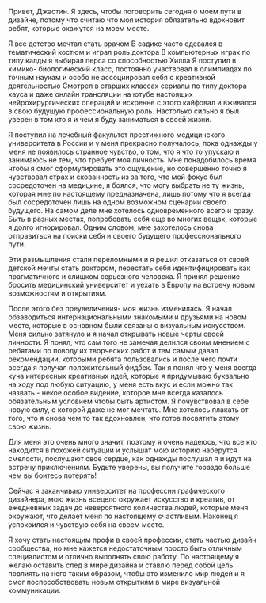 Привет, Джастин. Я здесь, чтобы поговорить сегодня о моем пути в дизайне, потому что считаю что моя история обязательно вдохновит ребят, которые окажутся на моем месте. 

Я все детство мечтал стать врачом
В садике часто одевался в тематический костюм и играл роль доктора 
В компьютерных играх по типу калды я выбирал перса со способностью Хилла 
Я поступил в химико- биологический класс, постоянно участвовал в олимпиадах по точным наукам и особо не ассоциировал себя с креативной деятельностью 
Смотрел в старших классах сериалы по типу доктора хауса и даже онлайн трансляции на ютубе настоящих нейрохирургических операций и искренне с этого кайфовал и вживался в свою будущую профессиональную роль. Настолько сильно я был уверен в том кто я и чем я буду заниматься в своей жизни.

Я поступил на лечебный факультет престижного медицинского университета в России и у меня прекрасно получалось, пока однажды у меня не появилось странное чувство, о том, что я что то упускаю и занимаюсь не тем, что требует моя личность. 
Мне понадобилось время чтобы я смог сформулировать это ощущение, но совершенно точно я чувствовал страх и скованность из за того, что мой фокус был сосредоточен на медицине, я боялся, что могу выбрать не ту жизнь, которая мне по настоящему предназначена, лишь потому что я всегда был сосредоточен лишь на одном возможном сценарии своего будущего. На самом деле мне хотелось одновременного всего и сразу. Быть в разных местах, попробовать себя еще во многих вещах, которые я долго игнорировал. Одним словом, мне захотелось снова отправиться на поиски себя и своего будущего профессионального пути.

Эти размышления стали переломными и я решил отказаться от своей детской мечты стать доктором, перестать себя идентифицировать как прагматичного и слишком серьезного человека. Я принял решение бросить медицинский университет и уехать в Европу на встречу новым возможностям и открытиям. 

После этого без преувеличения- моя жизнь изменилась. Я начал обзаводиться интернациональными знакомыми и друзьями на новом месте, которые в основном были связаны с визуальным искусством. 
Меня сильно затянуло и я начал открывать новые черты своей личности.
Я понял, что сам того не замечая делился своим мнением с ребятами по поводу их творческих работ и тем самым давал рекомендации, которыми ребята пользовались и после чего почти всегда я получал положительный фидбек. Так я понял что у меня всегда куча интересных креативных идей, которые я придумываю буквально на ходу под любую ситуацию, у меня есть вкус и если можно так назвать - некое особое видение, которое мне всегда казалось обязательным условием чтобы быть артистом. Я почувствовал в себе новую силу, о которой даже не мог мечтать. Мне хотелось плакать от того, что я снова чем то так вдохновлен, что готов посвятить этому свою жизнь. 

Для меня это очень много значит, поэтому я очень надеюсь, что все кто находится в похожей ситуации и услышат мою историю наберутся смелости, послушают свое сердце, как однажды послушал я и идут на встречу приключениям. Будьте уверены, вы получите гораздо больше чем вы боитесь потерять!

Сейчас я заканчиваю университет на профессии графического дизайнера, мою жизнь всецело окружает искусство и креатив, от ежедневных задач до невероятного количества людей, которые меня окружают, что делает меня по настоящему счастливым. Наконец я успокоился и чувствую себя на своем месте.

 Я хочу стать настоящим профи в своей профессии, стать частью дизайн сообщества, но мне кажется недостаточным просто быть отличным специалистом и отлично выполнять свою работу. По настоящему я желаю оставить след в мире дизайна и ставлю перед собой цель повлиять на него таким образом, чтобы это изменило мир людей и я смог поспособствовать новым открытиям в мире визуальной коммуникации. 

